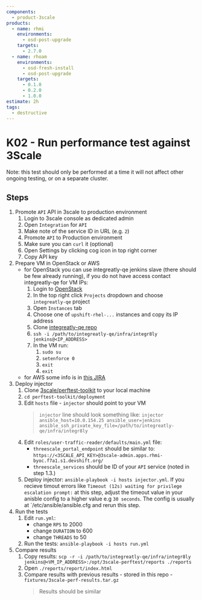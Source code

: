 ```yaml
---
components:
  - product-3scale
products:
  - name: rhmi
    environments:
      - osd-post-upgrade
    targets:
      - 2.7.0
  - name: rhoam
    environments:
      - osd-fresh-install
      - osd-post-upgrade
    targets:
      - 0.1.0
      - 0.2.0
      - 1.0.0
estimate: 2h
tags:
  - destructive
---
```


# K02 - Run performance test against 3Scale

Note: this test should only be performed at a time it will not affect other ongoing testing, or on a separate cluster.

## Steps

1. Promote `API` API in 3scale to production environment
   1. Login to 3scale console as dedicated admin
   2. Open `Integration` for `API`
   3. Make note of the service ID in URL (e.g. `2`)
   4. Promote `API` to Production environment
   5. Make sure you can `curl` it (optional)
   6. Open Settings by clicking cog icon in top right corner
   7. Copy API key
2. Prepare VM in OpenStack or AWS
   - for OpenStack you can use integreatly-qe jenkins slave (there should be few already running), if you do not have access contact integreatly-qe for VM IPs:
     1. Login to [OpenStack](https://rhos-d.infra.prod.upshift.rdu2.redhat.com/)
     2. In the top right click `Projects` dropdown and choose `integreatly-qe` project
     3. Open `Instances` tab
     4. Choose one of `upshift-rhel-...` instances and copy its IP address
     5. Clone [integreatly-qe repo](https://gitlab.cee.redhat.com/integreatly-qe/integreatly-qe)
     6. `ssh -i /path/to/integreatly-qe/infra/integr8ly jenkins@<IP_ADDRESS>`
     7. In the VM run:
        1. `sudo su`
        2. `setenforce 0`
        3. `exit`
        4. `exit`
   - for AWS some info is in [this JIRA](https://issues.redhat.com/browse/INTLY-5037?focusedCommentId=13961287&page=com.atlassian.jira.plugin.system.issuetabpanels%3Acomment-tabpanel#comment-13961287)
3. Deploy injector
   1. Clone [3scale/perftest-toolkit](https://github.com/3scale/perftest-toolkit) to your local machine
   2. `cd perftest-toolkit/deployment`
   3. Edit `hosts` file - `injector` should point to your VM
      > `injector` line should look something like: `injector ansible_host=10.0.154.25 ansible_user=jenkins ansible_ssh_private_key_file=/path/to/integreatly-qe/infra/integr8ly`
   4. Edit `roles/user-traffic-reader/defaults/main.yml` file:
      - `threescale_portal_endpoint` should be similar to: `https://<3SCALE_API_KEY>@3scale-admin.apps.rhmi-byoc.f7a1.s1.devshift.org/`
      - `threescale_services` should be ID of your `API` service (noted in step 1.3.)
   5. Deploy injector: `ansible-playbook -i hosts injector.yml`. If you recieve timout errors like `Timeout (12s) waiting for privilege escalation prompt:` at this step, adjust the timeout value in your anisble config to a higher value e.g `30 seconds`. The config is usually at `/etc/ansible/ansible.cfg and rerun this step.
4. Run the tests
   1. Edit `run.yml`:
      - change `RPS` to 2000
      - change `DURATION` to 600
      - change `THREADS` to 50
   2. Run the tests: `ansible-playbook -i hosts run.yml`
5. Compare results
   1. Copy results: `scp -r -i /path/to/integreatly-qe/infra/integr8ly jenkins@<VM_IP_ADDRESS>:/opt/3scale-perftest/reports ./reports`
   2. Open `./reports/report/index.html`
   3. Compare results with previous results - stored in this repo - `fixtures/3scale-perf-results.tar.gz`
      > Results should be similar

